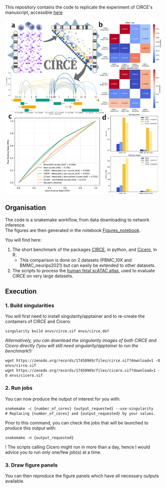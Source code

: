 This repository contains the code to replicate the experiment of CIRCE's manuscript, accessible [here]()

<p align="left">
    <img alt="Circe overview figure" src=circe_figure.png width="600">
</p>

## Organisation
The code is a snakemake workflow, from data downloading to network inference.
<br>The figures are then generated in the notebook [Figures_notebook](Figures_notebook.ipynb).

You will find here:
1. The short benchmark of the packages [CIRCE](https://github.com/cantinilab/Circe), in python, and [Cicero](https://github.com/cole-trapnell-lab/cicero-release), in R.
    - This comparison is done on 2 datasets (PBMC_10X and BMMC_neurips2021) but can easily be extended to other datasets.
2. The scripts to process the [human fetal scATAC atlas](https://www.science.org/doi/10.1126/science.aba7612), used to evaluate CIRCE on very large datasets.

## Execution
### 1. Build singularities
You will first need to install singularity/apptainer and to re-create the containers of CIRCE and Cicero:

```
singularity build envs/circe.sif envs/circe.def
```

_Alternatively, you can download the singularity images of both CIRCE and Cicero directly (!you will still need singularity/apptainer to run the benchmark!):_
```
wget https://zenodo.org/records/17450969/files/circe.sif?download=1 -O envs/circe.sif
wget https://zenodo.org/records/17450969/files/cicero.sif?download=1 -O envs/cicero.sif
```

### 2. Run jobs
You can now produce the output of interest for you with:

```
snakemake -c {number_of_cores} {output_requested} --use-singularity
# Replacing {number_of_cores} and {output_requested} by your values.
```

Prior to this command, you can check the jobs that will be launched to produce this output with:
```
snakemake -n {output_requested}
```
! The scripts calling Cicero might run in more than a day, hence I would advice you to run only one/few job(s) at a time.

### 3. Draw figure panels
You can then reproduce the figure panels which have all necessary outputs available. 





